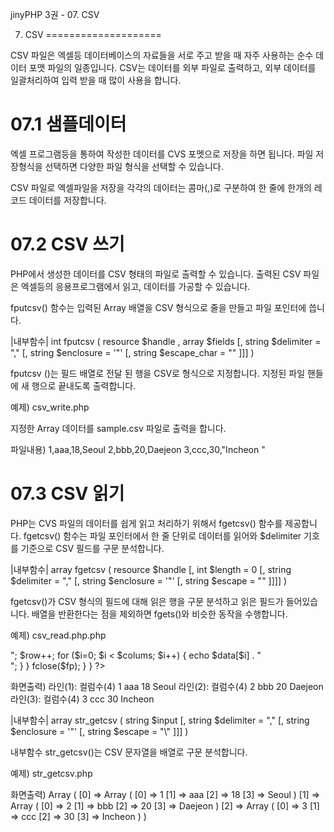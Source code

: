 jinyPHP 3권 - 07. CSV

07. CSV
====================

CSV 파일은 엑셀등 데이터베이스의 자료들을 서로 주고 받을 때 자주 사용하는 순수 데이터 포맷 파일의 일종입니다. CSV는 데이터를 외부 파일로 출력하고, 외부 데이터를 일괄처리하여 입력 받을 때 많이 사용을 합니다.

07.1 샘플데이터
====================

엑셀 프로그램등을 통하여 작성한 데이터를 CVS 포멧으로 저장을 하면 됩니다. 파일 저장형식을 선택하면 다양한 파일 형식을 선택할 수 있습니다.

 

CSV 파일로 엑셀파일을 저장을 각각의 데이터는 콤마(,)로 구분하여 한 줄에 한개의 레코드 데이터를 저장합니다.

07.2 CSV 쓰기
====================

PHP에서 생성한 데이터를 CSV 형태의 파일로 출력할 수 있습니다. 출력된 CSV 파일은 엑셀등의 응용프로그램에서 읽고, 데이터를 가공할 수 있습니다.

fputcsv() 함수는 입력된 Array 배열을  CSV 형식으로 줄을 만들고 파일 포인터에 씁니다.

|내부함수|
int fputcsv ( resource $handle , array $fields [, string $delimiter = "," [, string $enclosure = '"' [, string $escape_char = "\" ]]] )

fputcsv ()는 필드 배열로 전달 된 행을 CSV로 형식으로 지정합니다. 지정된 파일 핸들에 새 행으로 끝내도록 출력합니다.

예제) csv_write.php
<?php

	$list = array (
    	array(1, "aaa", 18, "Seoul"),
    	array(2, "bbb", 20, "Daejeon"),
    	array(3, "ccc", 30, "Incheon ")
	);

	$csvFile = "sample.csv";

	$fp = fopen($csvFile, 'w');
	if (!is_resource($fp)) {
		die("저장할 파일 포인터를 생성할 수 없습니다.");
	} else {

		// 파일 독점 잠금 설정
		flock($fp,LOCK_EX);

		// 배열을 CSV 파일로 저장
		foreach ($list as $fields) {
    			fputcsv($fp, $fields);
		}

		// 파일잠금 해제
		fflush($fp);
		flock($fp,LOCK_UN);
		
		fclose($fp);
	}
	
?>

지정한 Array 데이터를 sample.csv 파일로 출력을 합니다.

파일내용)
1,aaa,18,Seoul
2,bbb,20,Daejeon
3,ccc,30,"Incheon "


07.3 CSV 읽기
====================

PHP는 CVS 파일의 데이터를 쉽게 읽고 처리하기 위해서 fgetcsv() 함수를 제공합니다. fgetcsv() 함수는 파일 포인터에서 한 줄 단위로 데이터를 읽어와 $delimiter 기호를 기준으로 CSV 필드를 구문 분석합니다.

|내부함수|
array fgetcsv ( resource $handle [, int $length = 0 [, string $delimiter = "," [, string $enclosure = '"' [, string $escape = "\" ]]]] )

fgetcsv()가 CSV 형식의 필드에 대해 읽은 행을 구문 분석하고 읽은 필드가 들어있습니다. 배열을 반환한다는 점을 제외하면 fgets()와 비슷한 동작을 수행합니다.

예제) csv_read.php.php
<?php
	$csvFile = "sample.csv";

	// 먼저 CSV 파일 존재 유무를 확인합니다.
	if(!file_exists($csvFile)){
		die("CVS 파일이 존재하지 않습니다.");
	} else {

		// CSV 파일을 읽어옵니다.
		$row = 1;
		if (($fp = fopen($csvFile, "r")) !== FALSE) {
			// CSV 데이터 한줄을 읽어 옵니다.
			$length = 1000;
			$delimiter = ",";
    			while (($data = fgetcsv($fp, $length, $delimiter)) !== FALSE) {
        				$colums = count($data);

        				echo "라인($row): 컬럼수($colums)<br/>";
        				$row++;
        				for ($i=0; $i < $colums; $i++) {
            				echo $data[$i] . "<br />";
        				}
    			}
    			fclose($fp);
		}

	}

?>

화면출력)
라인(1): 컬럼수(4)
1
aaa
18
Seoul
라인(2): 컬럼수(4)
2
bbb
20
Daejeon
라인(3): 컬럼수(4)
3
ccc
30
Incheon 


|내부함수|
array str_getcsv ( string $input [, string $delimiter = "," [, string $enclosure = '"' [, string $escape = "\\" ]]] )

내부함수 str_getcsv()는 CSV 문자열을 배열로 구문 분석합니다.

예제) str_getcsv.php
<?php

	$csv = array_map('str_getcsv', file('sample.csv'));
	print_r($csv);
?> 

화면출력)
Array ( [0] => Array ( [0] => 1 [1] => aaa [2] => 18 [3] => Seoul ) [1] => Array ( [0] => 2 [1] => bbb [2] => 20 [3] => Daejeon ) [2] => Array ( [0] => 3 [1] => ccc [2] => 30 [3] => Incheon ) ) 



